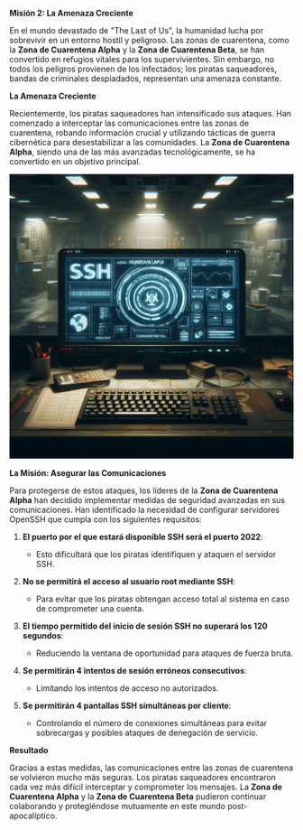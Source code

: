 **Misión 2: La Amenaza Creciente**

En el mundo devastado de "The Last of Us", la humanidad lucha por sobrevivir en un entorno hostil y peligroso. Las zonas de cuarentena, como la **Zona de Cuarentena Alpha** y 
la **Zona de Cuarentena Beta**, se han convertido en refugios vitales para los supervivientes. 
Sin embargo, no todos los peligros provienen de los infectados; los piratas saqueadores, bandas de criminales despiadados, representan una amenaza constante.

**La Amenaza Creciente**

Recientemente, los piratas saqueadores han intensificado sus ataques. Han comenzado a interceptar las comunicaciones entre las zonas de cuarentena, 
robando información crucial y utilizando tácticas de guerra cibernética para desestabilizar a las comunidades. 
La **Zona de Cuarentena Alpha**, siendo una de las más avanzadas tecnológicamente, se ha convertido en un objetivo principal.

![Imagen del eposodio](./img/m2_e1.jpeg)

**La Misión: Asegurar las Comunicaciones**

Para protegerse de estos ataques, los líderes de la **Zona de Cuarentena Alpha** han decidido implementar medidas de seguridad avanzadas en sus comunicaciones. 
Han identificado la necesidad de configurar servidores OpenSSH que cumpla con los siguientes requisitos:

1. **El puerto por el que estará disponible SSH será el puerto 2022**:
   - Esto dificultará que los piratas identifiquen y ataquen el servidor SSH.

2. **No se permitirá el acceso al usuario root mediante SSH**:
   - Para evitar que los piratas obtengan acceso total al sistema en caso de comprometer una cuenta.

3. **El tiempo permitido del inicio de sesión SSH no superará los 120 segundos**:
   - Reduciendo la ventana de oportunidad para ataques de fuerza bruta.

4. **Se permitirán 4 intentos de sesión erróneos consecutivos**:
   - Limitando los intentos de acceso no autorizados.

5. **Se permitirán 4 pantallas SSH simultáneas por cliente**:
   - Controlando el número de conexiones simultáneas para evitar sobrecargas y posibles ataques de denegación de servicio.

**Resultado**

Gracias a estas medidas, las comunicaciones entre las zonas de cuarentena se volvieron mucho más seguras. Los piratas saqueadores encontraron cada vez más difícil interceptar y comprometer los mensajes. La **Zona de Cuarentena Alpha** y la **Zona de Cuarentena Beta** pudieron continuar colaborando y protegiéndose mutuamente en este mundo post-apocalíptico.